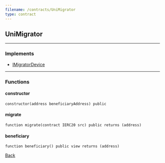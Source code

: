 ```yaml
---
filename: /contracts/UniMigrator
type: contract
---
```


## UniMigrator

***

### Implements

- [IMigratorDevice](/contracts/interfaces/IMigratorDevice)

***

### Functions

#### constructor

```solidity
constructor(address beneficiaryAddress) public
```

#### migrate

```solidity
function migrate(contract IERC20 src) public returns (address)
```

#### beneficiary

```solidity
function beneficiary() public view returns (address)
```

[Back](/index)